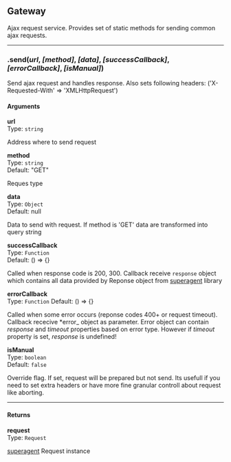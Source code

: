## Gateway
Ajax request service. Provides set of static methods for sending common ajax requests.
___
### .send(*url*, *[method]*, *[data]*, *[successCallback]*, *[errorCallback]*, *[isManual]*)
Send ajax request and handles response. Also sets following headers: ('X-Requested-With' => 'XMLHttpRequest')

#### Arguments  
**url**  
Type: `string`

Address where to send request

**method**  
Type: `string`  
Default: "GET"  

Reques type

**data**  
Type: `Object`  
Default: null

Data to send with request. If method is 'GET' data are transformed into query string

**successCallback**  
Type: `Function`  
Default: () => {}

Called when response code is 200, 300. Callback receive `response` object which contains all data provided by Reponse object from [superagent](https://github.com/visionmedia/superagent) library

**errorCallback**  
Type: `Function` 
Default: () => {} 

Called when some error occurs (reponse codes 400+ or request timeout). Callback rececive *error_ object as parameter. Error object can contain _response_ and _timeout_ properties based on error type. However if _timeout_ property is set, _response_ is undefined!

**isManual**  
Type: `boolean`  
Default: `false`  

Override flag. If set, request will be prepared but not send. Its usefull if you need to set extra headers or have more fine granular controll about request like aborting.
___

#### Returns  
**request**  
Type: `Request`  

[superagent](https://github.com/visionmedia/superagent) Request instance